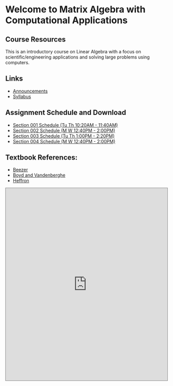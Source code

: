 # Welcome to Matrix Algebra with Computational Applications 

## Course Resources 

This is an introductory course on Linear Algebra with a focus on scientific/engineering applications and solving large problems using computers.


## Links

- [Announcements](Announcements)
- [Syllabus](Syllabus)

## Assignment Schedule and Download
- [Section 001 Schedule (Tu Th 10:20AM - 11:40AM)](./assignments/Section_001)
- [Section 002 Schedule (M W 12:40PM - 2:00PM)](./assignments/Section_002)
- [Section 003 Schedule (Tu Th 1:00PM - 2:20PM)](./assignments/Section_003)
- [Section 004 Schedule (M W 12:40PM - 2:00PM)](./assignments/Section_004)

## Textbook References:
- [Beezer](http://linear.ups.edu/download/fcla-3.50-tablet.pdf)
- [Boyd and Vandenberghe](http://vmls-book.stanford.edu/vmls.pdf)
- [Heffron](http://joshua.smcvt.edu/linearalgebra/book.pdf)

<iframe src="https://calendar.google.com/calendar/embed?height=600&amp;wkst=7&amp;bgcolor=%23ffffff&amp;ctz=America%2FNew_York&amp;src=bHU0cWVrdGJhOGgzazY4YWVpNm9qdXNuMmdAZ3JvdXAuY2FsZW5kYXIuZ29vZ2xlLmNvbQ&amp;color=%23D81B60&amp;mode=WEEK&amp;showNav=1&amp;showPrint=1&amp;showCalendars=0?embedded=true" style="border:solid 1px #777" width="100%" height="600" frameborder="0" scrolling="no"></iframe>
